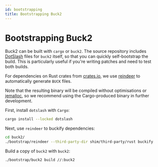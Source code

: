 ```yaml
---
id: bootstrapping
title: Bootstrapping Buck2
---
```


# Bootstrapping Buck2

Buck2 can be built with `cargo` or `buck2`. The source repository includes
[DotSlash](https://dotslash-cli.com) files for `buck2` itself, so that you can
quickly self-bootstrap the build. This is particularly useful if you're writing
patches and need to test both builds.

For dependencies on Rust crates from [crates.io](https://crates.io), we use
[reindeer](https://github.com/facebookincubator/reindeer) to automatically
generate `BUCK` files.

Note that the resulting binary will be compiled without optimisations or
[jemalloc](https://github.com/jemalloc/jemalloc), so we recommend using the
Cargo-produced binary in further development.

First, install `dotslash` with `Cargo`:

```sh
cargo install --locked dotslash
```

Next, use `reindeer` to buckify dependencies:

```sh
cd buck2/
./bootstrap/reindeer --third-party-dir shim/third-party/rust buckify
```

Build a copy of `buck2` with `buck2`:

```sh
./bootstrap/buck2 build //:buck2
```
